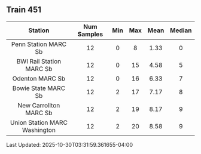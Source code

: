 ## Train 451

| Station | Num Samples | Min | Max | Mean | Median |
| :-----: | :---------: | :-: | :-: | :--: | :----: |
| Penn Station MARC Sb | 12 | 0 | 8 | 1.33 | 0 |
| BWI Rail Station MARC Sb | 12 | 0 | 15 | 4.58 | 5 |
| Odenton MARC Sb | 12 | 0 | 16 | 6.33 | 7 |
| Bowie State MARC Sb | 12 | 2 | 17 | 7.17 | 8 |
| New Carrollton MARC Sb | 12 | 2 | 19 | 8.17 | 9 |
| Union Station MARC Washington | 12 | 2 | 20 | 8.58 | 9 |


Last Updated: 2025-10-30T03:31:59.361655-04:00